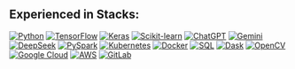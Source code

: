 ## Experienced in Stacks:

[![Python](https://www.svgrepo.com/show/354238/python.svg)](https://www.python.org)
[![TensorFlow](https://www.svgrepo.com/show/354440/tensorflow.svg)](https://www.tensorflow.org)
[![Keras](https://upload.wikimedia.org/wikipedia/commons/a/ae/Keras_logo.svg)](https://keras.io)
[![Scikit-learn](https://icon.icepanel.io/Technology/svg/scikit-learn.svg)](https://scikit-learn.org)
[![ChatGPT](https://upload.wikimedia.org/wikipedia/commons/0/04/ChatGPT_logo.svg)](https://openai.com/chatgpt)
[![Gemini](https://upload.wikimedia.org/wikipedia/commons/8/8a/Google_Gemini_logo.svg)](https://deepmind.google/gemini)
[![DeepSeek](https://upload.wikimedia.org/wikipedia/commons/e/ec/DeepSeek_logo.svg)](https://deepseek.com)
[![PySpark](https://upload.wikimedia.org/wikipedia/commons/f/f3/Apache_Spark_logo.svg)](https://spark.apache.org)
[![Kubernetes](https://www.svgrepo.com/show/353983/kubernetes.svg)](https://kubernetes.io)
[![Docker](https://www.svgrepo.com/show/448221/docker.svg)](https://www.docker.com)
[![SQL](https://www.svgrepo.com/show/255832/sql.svg)](https://www.mysql.com/)
[![Dask](https://docs.dask.org/en/stable/_images/dask_icon.svg)](https://www.dask.org)
[![OpenCV](https://upload.wikimedia.org/wikipedia/commons/3/32/OpenCV_Logo_with_text_svg_version.svg)](https://opencv.org)
[![Google Cloud](https://www.svgrepo.com/show/448223/gcp.svg)](https://cloud.google.com)
[![AWS](https://www.svgrepo.com/show/448266/aws.svg)](https://aws.amazon.com)
[![GitLab](https://www.svgrepo.com/show/448226/gitlab.svg)](https://about.gitlab.com)
